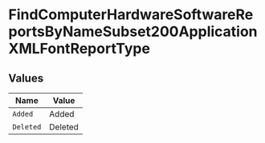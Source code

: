 # FindComputerHardwareSoftwareReportsByNameSubset200ApplicationXMLFontReportType


## Values

| Name      | Value     |
| --------- | --------- |
| `Added`   | Added     |
| `Deleted` | Deleted   |
